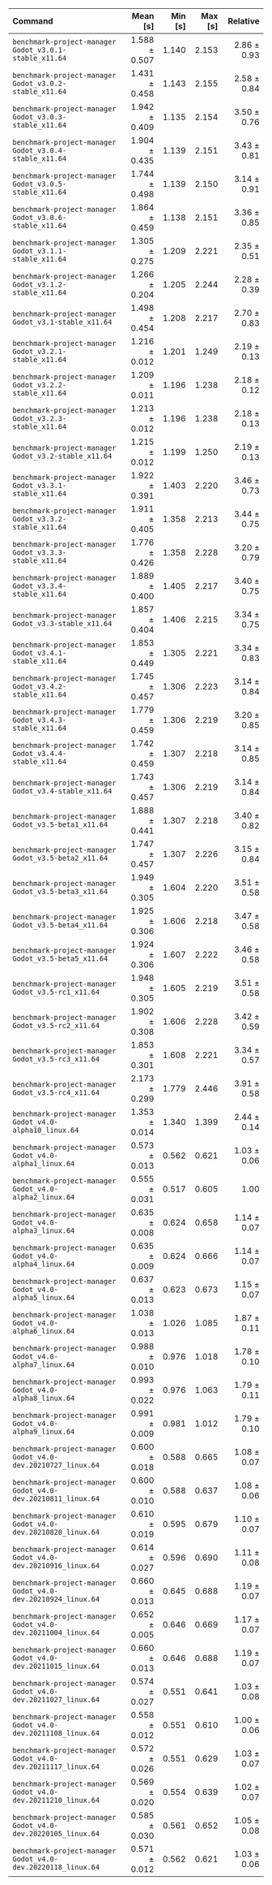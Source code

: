 | Command | Mean [s] | Min [s] | Max [s] | Relative |
|:---|---:|---:|---:|---:|
| `benchmark-project-manager Godot_v3.0.1-stable_x11.64` | 1.588 ± 0.507 | 1.140 | 2.153 | 2.86 ± 0.93 |
| `benchmark-project-manager Godot_v3.0.2-stable_x11.64` | 1.431 ± 0.458 | 1.143 | 2.155 | 2.58 ± 0.84 |
| `benchmark-project-manager Godot_v3.0.3-stable_x11.64` | 1.942 ± 0.409 | 1.135 | 2.154 | 3.50 ± 0.76 |
| `benchmark-project-manager Godot_v3.0.4-stable_x11.64` | 1.904 ± 0.435 | 1.139 | 2.151 | 3.43 ± 0.81 |
| `benchmark-project-manager Godot_v3.0.5-stable_x11.64` | 1.744 ± 0.498 | 1.139 | 2.150 | 3.14 ± 0.91 |
| `benchmark-project-manager Godot_v3.0.6-stable_x11.64` | 1.864 ± 0.459 | 1.138 | 2.151 | 3.36 ± 0.85 |
| `benchmark-project-manager Godot_v3.1.1-stable_x11.64` | 1.305 ± 0.275 | 1.209 | 2.221 | 2.35 ± 0.51 |
| `benchmark-project-manager Godot_v3.1.2-stable_x11.64` | 1.266 ± 0.204 | 1.205 | 2.244 | 2.28 ± 0.39 |
| `benchmark-project-manager Godot_v3.1-stable_x11.64` | 1.498 ± 0.454 | 1.208 | 2.217 | 2.70 ± 0.83 |
| `benchmark-project-manager Godot_v3.2.1-stable_x11.64` | 1.216 ± 0.012 | 1.201 | 1.249 | 2.19 ± 0.13 |
| `benchmark-project-manager Godot_v3.2.2-stable_x11.64` | 1.209 ± 0.011 | 1.196 | 1.238 | 2.18 ± 0.12 |
| `benchmark-project-manager Godot_v3.2.3-stable_x11.64` | 1.213 ± 0.012 | 1.196 | 1.238 | 2.18 ± 0.13 |
| `benchmark-project-manager Godot_v3.2-stable_x11.64` | 1.215 ± 0.012 | 1.199 | 1.250 | 2.19 ± 0.13 |
| `benchmark-project-manager Godot_v3.3.1-stable_x11.64` | 1.922 ± 0.391 | 1.403 | 2.220 | 3.46 ± 0.73 |
| `benchmark-project-manager Godot_v3.3.2-stable_x11.64` | 1.911 ± 0.405 | 1.358 | 2.213 | 3.44 ± 0.75 |
| `benchmark-project-manager Godot_v3.3.3-stable_x11.64` | 1.776 ± 0.426 | 1.358 | 2.228 | 3.20 ± 0.79 |
| `benchmark-project-manager Godot_v3.3.4-stable_x11.64` | 1.889 ± 0.400 | 1.405 | 2.217 | 3.40 ± 0.75 |
| `benchmark-project-manager Godot_v3.3-stable_x11.64` | 1.857 ± 0.404 | 1.406 | 2.215 | 3.34 ± 0.75 |
| `benchmark-project-manager Godot_v3.4.1-stable_x11.64` | 1.853 ± 0.449 | 1.305 | 2.221 | 3.34 ± 0.83 |
| `benchmark-project-manager Godot_v3.4.2-stable_x11.64` | 1.745 ± 0.457 | 1.306 | 2.223 | 3.14 ± 0.84 |
| `benchmark-project-manager Godot_v3.4.3-stable_x11.64` | 1.779 ± 0.459 | 1.306 | 2.219 | 3.20 ± 0.85 |
| `benchmark-project-manager Godot_v3.4.4-stable_x11.64` | 1.742 ± 0.459 | 1.307 | 2.218 | 3.14 ± 0.85 |
| `benchmark-project-manager Godot_v3.4-stable_x11.64` | 1.743 ± 0.457 | 1.306 | 2.219 | 3.14 ± 0.84 |
| `benchmark-project-manager Godot_v3.5-beta1_x11.64` | 1.888 ± 0.441 | 1.307 | 2.218 | 3.40 ± 0.82 |
| `benchmark-project-manager Godot_v3.5-beta2_x11.64` | 1.747 ± 0.457 | 1.307 | 2.226 | 3.15 ± 0.84 |
| `benchmark-project-manager Godot_v3.5-beta3_x11.64` | 1.949 ± 0.305 | 1.604 | 2.220 | 3.51 ± 0.58 |
| `benchmark-project-manager Godot_v3.5-beta4_x11.64` | 1.925 ± 0.306 | 1.606 | 2.218 | 3.47 ± 0.58 |
| `benchmark-project-manager Godot_v3.5-beta5_x11.64` | 1.924 ± 0.306 | 1.607 | 2.222 | 3.46 ± 0.58 |
| `benchmark-project-manager Godot_v3.5-rc1_x11.64` | 1.948 ± 0.305 | 1.605 | 2.219 | 3.51 ± 0.58 |
| `benchmark-project-manager Godot_v3.5-rc2_x11.64` | 1.902 ± 0.308 | 1.606 | 2.228 | 3.42 ± 0.59 |
| `benchmark-project-manager Godot_v3.5-rc3_x11.64` | 1.853 ± 0.301 | 1.608 | 2.221 | 3.34 ± 0.57 |
| `benchmark-project-manager Godot_v3.5-rc4_x11.64` | 2.173 ± 0.299 | 1.779 | 2.446 | 3.91 ± 0.58 |
| `benchmark-project-manager Godot_v4.0-alpha10_linux.64` | 1.353 ± 0.014 | 1.340 | 1.399 | 2.44 ± 0.14 |
| `benchmark-project-manager Godot_v4.0-alpha1_linux.64` | 0.573 ± 0.013 | 0.562 | 0.621 | 1.03 ± 0.06 |
| `benchmark-project-manager Godot_v4.0-alpha2_linux.64` | 0.555 ± 0.031 | 0.517 | 0.605 | 1.00 |
| `benchmark-project-manager Godot_v4.0-alpha3_linux.64` | 0.635 ± 0.008 | 0.624 | 0.658 | 1.14 ± 0.07 |
| `benchmark-project-manager Godot_v4.0-alpha4_linux.64` | 0.635 ± 0.009 | 0.624 | 0.666 | 1.14 ± 0.07 |
| `benchmark-project-manager Godot_v4.0-alpha5_linux.64` | 0.637 ± 0.013 | 0.623 | 0.673 | 1.15 ± 0.07 |
| `benchmark-project-manager Godot_v4.0-alpha6_linux.64` | 1.038 ± 0.013 | 1.026 | 1.085 | 1.87 ± 0.11 |
| `benchmark-project-manager Godot_v4.0-alpha7_linux.64` | 0.988 ± 0.010 | 0.976 | 1.018 | 1.78 ± 0.10 |
| `benchmark-project-manager Godot_v4.0-alpha8_linux.64` | 0.993 ± 0.022 | 0.976 | 1.063 | 1.79 ± 0.11 |
| `benchmark-project-manager Godot_v4.0-alpha9_linux.64` | 0.991 ± 0.009 | 0.981 | 1.012 | 1.79 ± 0.10 |
| `benchmark-project-manager Godot_v4.0-dev.20210727_linux.64` | 0.600 ± 0.018 | 0.588 | 0.665 | 1.08 ± 0.07 |
| `benchmark-project-manager Godot_v4.0-dev.20210811_linux.64` | 0.600 ± 0.010 | 0.588 | 0.637 | 1.08 ± 0.06 |
| `benchmark-project-manager Godot_v4.0-dev.20210820_linux.64` | 0.610 ± 0.019 | 0.595 | 0.679 | 1.10 ± 0.07 |
| `benchmark-project-manager Godot_v4.0-dev.20210916_linux.64` | 0.614 ± 0.027 | 0.596 | 0.690 | 1.11 ± 0.08 |
| `benchmark-project-manager Godot_v4.0-dev.20210924_linux.64` | 0.660 ± 0.013 | 0.645 | 0.688 | 1.19 ± 0.07 |
| `benchmark-project-manager Godot_v4.0-dev.20211004_linux.64` | 0.652 ± 0.005 | 0.646 | 0.669 | 1.17 ± 0.07 |
| `benchmark-project-manager Godot_v4.0-dev.20211015_linux.64` | 0.660 ± 0.013 | 0.646 | 0.688 | 1.19 ± 0.07 |
| `benchmark-project-manager Godot_v4.0-dev.20211027_linux.64` | 0.574 ± 0.027 | 0.551 | 0.641 | 1.03 ± 0.08 |
| `benchmark-project-manager Godot_v4.0-dev.20211108_linux.64` | 0.558 ± 0.012 | 0.551 | 0.610 | 1.00 ± 0.06 |
| `benchmark-project-manager Godot_v4.0-dev.20211117_linux.64` | 0.572 ± 0.026 | 0.551 | 0.629 | 1.03 ± 0.07 |
| `benchmark-project-manager Godot_v4.0-dev.20211210_linux.64` | 0.569 ± 0.020 | 0.554 | 0.639 | 1.02 ± 0.07 |
| `benchmark-project-manager Godot_v4.0-dev.20220105_linux.64` | 0.585 ± 0.030 | 0.561 | 0.652 | 1.05 ± 0.08 |
| `benchmark-project-manager Godot_v4.0-dev.20220118_linux.64` | 0.571 ± 0.012 | 0.562 | 0.621 | 1.03 ± 0.06 |
